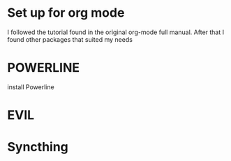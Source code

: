 # Set up for org mode
I followed the tutorial found in the original org-mode full manual.
After that I found other packages that suited my needs

# POWERLINE
install Powerline

# EVIL

# Syncthing
